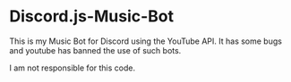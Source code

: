 # Discord.js-Music-Bot

This is my Music Bot for Discord using the YouTube API.
It has some bugs and youtube has banned the use of such bots.

I am not responsible for this code.
